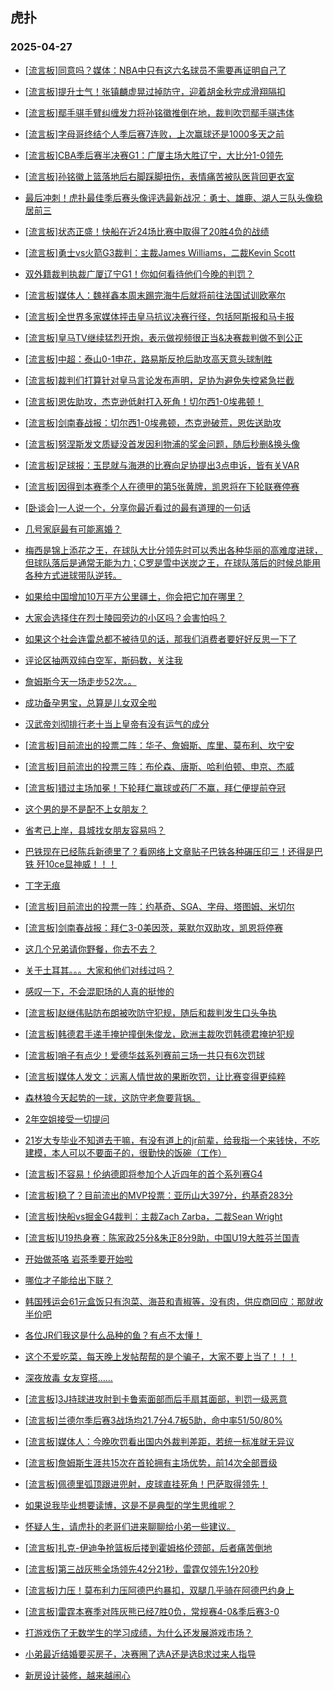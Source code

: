## 虎扑 
### 2025-04-27

+ [[流言板]同意吗？媒体：NBA中只有这六名球员不需要再证明自己了](https://bbs.hupu.com/632138976.html)

+ [[流言板]提升士气！张镇麟虚晃过掉防守，迎着胡金秋完成滑翔隔扣](https://bbs.hupu.com/632140782.html)

+ [[流言板]鄢手骐手臂纠缠发力将孙铭徽推倒在地，裁判吹罚鄢手骐违体](https://bbs.hupu.com/632140176.html)

+ [[流言板]字母哥终结个人季后赛7连败，上次赢球还是1000多天之前](https://bbs.hupu.com/632138315.html)

+ [[流言板]CBA季后赛半决赛G1：广厦主场大胜辽宁，大比分1-0领先](https://bbs.hupu.com/632142798.html)

+ [[流言板]孙铭徽上篮落地后右脚踩脚扭伤，表情痛苦被队医背回更衣室](https://bbs.hupu.com/632141580.html)

+ [最后冲刺！虎扑最佳季后赛头像评选最新战况：勇士、雄鹿、湖人三队头像稳居前三](https://bbs.hupu.com/632140899.html)

+ [[流言板]状态正盛！快船在近24场比赛中取得了20胜4负的战绩](https://bbs.hupu.com/632139375.html)

+ [[流言板]勇士vs火箭G3裁判：主裁James Williams，二裁Kevin Scott](https://bbs.hupu.com/632144260.html)

+ [双外籍裁判执裁广厦辽宁G1！你如何看待他们今晚的判罚？](https://bbs.hupu.com/632143639.html)

+ [[流言板]媒体人：魏祥鑫本周末踢完海牛后就将前往法国试训欧塞尔](https://bbs.hupu.com/632135286.html)

+ [[流言板]全世界多家媒体抨击皇马抗议决赛行径，包括阿斯报和马卡报](https://bbs.hupu.com/632138703.html)

+ [[流言板]皇马TV继续猛烈开炮，表示做视频很正当&amp;决赛裁判做不到公正](https://bbs.hupu.com/632143521.html)

+ [[流言板]中超：泰山0-1申花，路易斯反抢后助攻高天意头球制胜](https://bbs.hupu.com/632142484.html)

+ [[流言板]裁判们打算针对皇马言论发布声明，足协为避免失控紧急拦截](https://bbs.hupu.com/632139190.html)

+ [[流言板]恩佐助攻，杰克逊低射打入死角！切尔西1-0埃弗顿！](https://bbs.hupu.com/632139914.html)

+ [[流言板]剑南春战报：切尔西1-0埃弗顿，杰克逊破荒，恩佐送助攻](https://bbs.hupu.com/632142368.html)

+ [[流言板]努涅斯发文质疑没首发因利物浦的奖金问题，随后秒删&amp;换头像](https://bbs.hupu.com/632141475.html)

+ [[流言板]足球报：玉昆就与海港的比赛向足协提出3点申诉，皆有关VAR](https://bbs.hupu.com/632137257.html)

+ [[流言板]因得到本赛季个人在德甲的第5张黄牌，凯恩将在下轮联赛停赛](https://bbs.hupu.com/632143970.html)

+ [[卧谈会]一人说一个，分享你最近看过的最有道理的一句话](https://bbs.hupu.com/632142206.html)

+ [几号家庭最有可能离婚？](https://bbs.hupu.com/632138965.html)

+ [梅西是锦上添花之王，在球队大比分领先时可以秀出各种华丽的高难度进球，但球队落后是通常无能为力；C罗是雪中送炭之王，在球队落后的时候总能用各种方式进球带队逆转。](https://bbs.hupu.com/632139208.html)

+ [如果给中国增加10万平方公里疆土，你会把它加在哪里？](https://bbs.hupu.com/632142753.html)

+ [大家会选择住在烈士陵园旁边的小区吗？会害怕吗？](https://bbs.hupu.com/632139112.html)

+ [如果这个社会连雷总都不被待见的话，那我们消费者要好好反思一下了](https://bbs.hupu.com/632139726.html)

+ [评论区抽两双纯白空军，斯码数，关注我](https://bbs.hupu.com/632138282.html)

+ [詹姆斯今天一场走步52次。。](https://bbs.hupu.com/632141327.html)

+ [成功备孕男宝，总算是儿女双全啦](https://bbs.hupu.com/632140389.html)

+ [汉武帝刘彻排行老十当上皇帝有没有运气的成分](https://bbs.hupu.com/632138424.html)

+ [[流言板]目前流出的投票二阵：华子、詹姆斯、库里、莫布利、坎宁安](https://bbs.hupu.com/632145403.html)

+ [[流言板]目前流出的投票三阵：布伦森、唐斯、哈利伯顿、申京、杰威](https://bbs.hupu.com/632145483.html)

+ [[流言板]错过主场加冕！下轮拜仁赢球或药厂不赢，拜仁便提前夺冠](https://bbs.hupu.com/632144934.html)

+ [这个男的是不是配不上女朋友？](https://bbs.hupu.com/632141316.html)

+ [省考已上岸，县城找女朋友容易吗？](https://bbs.hupu.com/632142360.html)

+ [巴铁现在已经陈兵新德里了？看网络上文章贴子巴铁各种碾压印三！还得是巴铁 歼10ce显神威！！！](https://bbs.hupu.com/632140177.html)

+ [丁字无痕](https://bbs.hupu.com/632145546.html)

+ [[流言板]目前流出的投票一阵：约基奇、SGA、字母、塔图姆、米切尔](https://bbs.hupu.com/632145310.html)

+ [[流言板]剑南春战报：拜仁3-0美因茨，莱默尔双助攻，凯恩将停赛](https://bbs.hupu.com/632144902.html)

+ [这几个兄弟请你野餐，你去不去？](https://bbs.hupu.com/632142984.html)

+ [关于土耳其。。。大家和他们对线过吗？](https://bbs.hupu.com/632141947.html)

+ [感叹一下，不会混职场的人真的挺惨的](https://bbs.hupu.com/632142954.html)

+ [[流言板]赵继伟贴防布朗被吹防守犯规，随后和裁判发生口头争执](https://bbs.hupu.com/632142472.html)

+ [[流言板]韩德君手递手掩护撞倒朱俊龙，欧洲主裁吹罚韩德君掩护犯规](https://bbs.hupu.com/632141797.html)

+ [[流言板]哨子有点少！爱德华兹系列赛前三场一共只有6次罚球](https://bbs.hupu.com/632145744.html)

+ [[流言板]媒体人发文：远离人情世故的果断吹罚，让比赛变得更纯粹](https://bbs.hupu.com/632143524.html)

+ [森林狼今天起势的一球，这防守老詹要背锅。](https://bbs.hupu.com/632144080.html)

+ [2年空姐接受一切提问](https://bbs.hupu.com/632145708.html)

+ [21岁大专毕业不知道去干嘛，有没有道上的jr前辈，给我指一个来钱快，不吃建模，本人可以不要面子的，很勤快的饭碗（工作）](https://bbs.hupu.com/632145530.html)

+ [[流言板]不容易！伦纳德即将参加个人近四年的首个系列赛G4](https://bbs.hupu.com/632145794.html)

+ [[流言板]稳了？目前流出的MVP投票：亚历山大397分，约基奇283分](https://bbs.hupu.com/632144979.html)

+ [[流言板]快船vs掘金G4裁判：主裁Zach Zarba，二裁Sean Wright](https://bbs.hupu.com/632144554.html)

+ [[流言板]U19热身赛：陈家政25分&amp;朱正8分9助，中国U19大胜芬兰国青](https://bbs.hupu.com/632143605.html)

+ [开始做茶咯 岩茶季要开始啦](https://bbs.hupu.com/632144624.html)

+ [哪位才子能给出下联？](https://bbs.hupu.com/632145071.html)

+ [韩国残运会61元盒饭只有泡菜、海苔和青椒等，没有肉，供应商回应：那就收半价吧](https://bbs.hupu.com/632146001.html)

+ [各位JR们我这是什么品种的鱼？有点不太懂！](https://bbs.hupu.com/632144250.html)

+ [这个不爱吃菜，每天晚上发帖帮帮的是个骗子，大家不要上当了！！！](https://bbs.hupu.com/632146061.html)

+ [深夜放毒 女友穿搭……](https://bbs.hupu.com/632146809.html)

+ [[流言板]3J持球进攻肘到卡鲁索面部而后手扇其面部，判罚一级恶意](https://bbs.hupu.com/632146887.html)

+ [[流言板]兰德尔季后赛3战场均21.7分4.7板5助，命中率51/50/80%](https://bbs.hupu.com/632145463.html)

+ [[流言板]媒体人：今晚吹罚看出国内外裁判差距，若统一标准就无异议](https://bbs.hupu.com/632145636.html)

+ [[流言板]詹姆斯生涯共15次在首轮拥有主场优势，前14次全部晋级](https://bbs.hupu.com/632146194.html)

+ [[流言板]佩德里弧顶跟进兜射，皮球直挂死角！巴萨取得领先！](https://bbs.hupu.com/632147033.html)

+ [如果说我毕业想要读博，这是不是典型的学生思维呢？](https://bbs.hupu.com/632145085.html)

+ [怀疑人生，请虎扑的老哥们进来聊聊给小弟一些建议。](https://bbs.hupu.com/632146361.html)

+ [[流言板]扎克-伊迪争抢篮板后搂到霍姆格伦颈部，后者痛苦倒地](https://bbs.hupu.com/632147015.html)

+ [[流言板]第三战灰熊全场领先42分21秒，雷霆仅领先1分20秒](https://bbs.hupu.com/632145764.html)

+ [[流言板]力压！莫布利力压阿德巴约暴扣，双腿几乎骑在阿德巴约身上](https://bbs.hupu.com/632146424.html)

+ [[流言板]雷霆本赛季对阵灰熊已经7胜0负，常规赛4-0&amp;季后赛3-0](https://bbs.hupu.com/632145927.html)

+ [打游戏伤了无数学生的学习成绩，为什么还发展游戏市场？](https://bbs.hupu.com/632146900.html)

+ [小弟最近结婚要买房子，决赛圈了选A还是选B求过来人指导](https://bbs.hupu.com/632145661.html)

+ [新房设计装修，越来越闹心](https://bbs.hupu.com/632145868.html)


